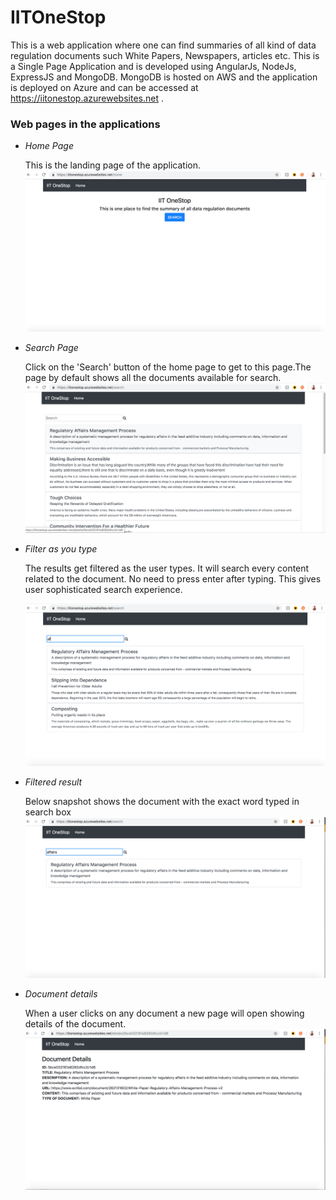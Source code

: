 ﻿# IITOneStop
 
 This is a web application where one can find summaries of all kind of data regulation documents such White Papers,   Newspapers, articles etc.
 This is a Single Page Application and is developed using AngularJs, NodeJs, ExpressJS and MongoDB.
 MongoDB is hosted on AWS and the application is deployed on Azure and can be accessed at https://iitonestop.azurewebsites.net .

 ### Web pages in the applications
 
 * *Home Page*
 
    This is the landing page of the application.
    ![alt text](https://github.com/pg-gupta/IITOneStop/blob/master/images/home.png "Home Page")
    
* *Search Page*

  Click on the 'Search' button of the home page to get to this page.The page by default shows all the documents available for search.
  ![alt text](https://github.com/pg-gupta/IITOneStop/blob/master/images/search.png "Search Page")

* *Filter as you type*

  The results get filtered as the user types. It will search every content related to the document. No need to press enter after typing. This gives user sophisticated search experience.

  ![alt text](https://github.com/pg-gupta/IITOneStop/blob/master/images/filter_as_we_type.png "Filtered results as you type")

* *Filtered result*

  Below snapshot shows the document with the exact word typed in search box
  ![alt text](https://github.com/pg-gupta/IITOneStop/blob/master/images/filtered.png "Filtered results")

* *Document details*

  When a user clicks on any document a new page will open showing details of the document.
  ![alt text](https://github.com/pg-gupta/IITOneStop/blob/master/images/docdetails.png "Document Details")
